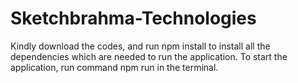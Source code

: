 # Sketchbrahma-Technologies
Kindly download the codes, and run npm install to install all the dependencies which are needed to run the application.
To start the application, run command npm run in the terminal.
